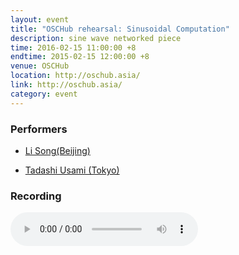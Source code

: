 ```yaml
---
layout: event
title: "OSCHub rehearsal: Sinusoidal Computation"
description: sine wave networked piece
time: 2016-02-15 11:00:00 +8
endtime: 2015-02-15 12:00:00 +8
venue: OSCHub
location: http://oschub.asia/
link: http://oschub.asia/
category: event
---
```


### Performers

* [Li Song(Beijing)](http://notimportant.org)

* [Tadashi Usami (Tokyo)](http://oschub.asia/weblog/)

### Recording

<audio src="{{site.cdn_path}}2016-02-15-sine_comp.m4a" controls="">
</audio>
